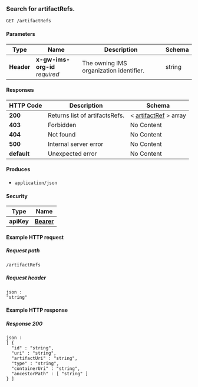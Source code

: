 
<a name="searchartifactreflist"></a>
### Search for artifactRefs.
```
GET /artifactRefs
```


#### Parameters

|Type|Name|Description|Schema|
|---|---|---|---|
|**Header**|**x-gw-ims-org-id**  <br>*required*|The owning IMS organization identifier.|string|


#### Responses

|HTTP Code|Description|Schema|
|---|---|---|
|**200**|Returns list of artifactsRefs.|< [artifactRef](../definitions/artifactRef.md#artifactref) > array|
|**403**|Forbidden|No Content|
|**404**|Not found|No Content|
|**500**|Internal server error|No Content|
|**default**|Unexpected error|No Content|


#### Produces

* `application/json`


#### Security

|Type|Name|
|---|---|
|**apiKey**|**[Bearer](security.md#bearer)**|


#### Example HTTP request

##### Request path
```
/artifactRefs
```


##### Request header
```
json :
"string"
```


#### Example HTTP response

##### Response 200
```
json :
[ {
  "id" : "string",
  "uri" : "string",
  "artifactUri" : "string",
  "type" : "string",
  "containerUri" : "string",
  "ancestorPath" : [ "string" ]
} ]
```



